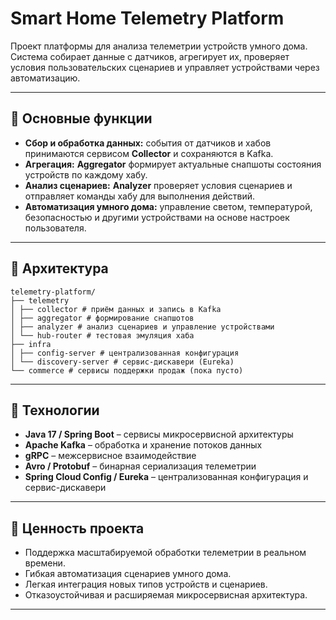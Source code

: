 # Smart Home Telemetry Platform

Проект платформы для анализа телеметрии устройств умного дома. Система собирает данные с датчиков, агрегирует их, проверяет условия пользовательских сценариев и управляет устройствами через автоматизацию.

---

## 🔹 Основные функции

- **Сбор и обработка данных:** события от датчиков и хабов принимаются сервисом **Collector** и сохраняются в Kafka.
- **Агрегация:** **Aggregator** формирует актуальные снапшоты состояния устройств по каждому хабу.
- **Анализ сценариев:** **Analyzer** проверяет условия сценариев и отправляет команды хабу для выполнения действий.
- **Автоматизация умного дома:** управление светом, температурой, безопасностью и другими устройствами на основе настроек пользователя.

---

## 🔹 Архитектура

```
telemetry-platform/
├── telemetry
│ ├── collector # приём данных и запись в Kafka
│ ├── aggregator # формирование снапшотов
│ ├── analyzer # анализ сценариев и управление устройствами
│ └── hub-router # тестовая эмуляция хаба
├── infra
│ ├── config-server # централизованная конфигурация
│ └── discovery-server # сервис-дискавери (Eureka)
└── commerce # сервисы поддержки продаж (пока пусто)
```

---

## 🔹 Технологии

- **Java 17 / Spring Boot** – сервисы микросервисной архитектуры
- **Apache Kafka** – обработка и хранение потоков данных
- **gRPC** – межсервисное взаимодействие
- **Avro / Protobuf** – бинарная сериализация телеметрии
- **Spring Cloud Config / Eureka** – централизованная конфигурация и сервис-дискавери

---

## 🔹 Ценность проекта

- Поддержка масштабируемой обработки телеметрии в реальном времени.
- Гибкая автоматизация сценариев умного дома.
- Легкая интеграция новых типов устройств и сценариев.
- Отказоустойчивая и расширяемая микросервисная архитектура.

---

